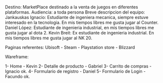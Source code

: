 Destino: MarketPlace destinado a la venta de juegos en diferentes plataformas.
Audiencia: a toda persona
Breve descripcion del equipo: 
Jankauskas Ignacio: Estudiante de ingeniera mecanica, siempre estuve interesado en la tecnologia. En mis tiempos libres me gusta jugar al Counter. 
Daniel López: Estudiante de ingenieria industrial, en mis tiempos libres me gusta jugar al dota 2.
Kevin Breit: Ex estudiante de ingenieria industrial. En mis tiempos libres me gusta jugar al NK 20.

Paginas referentes: Ubisoft - Steam - Playstation store - Blizzard


Wareframe:

1- Home - Kevin
2- Detalle de producto - Gabriel
3- Carrito de compras - Ignacio ok.
4- Formulario de registro - Daniel
5- Formulario de Login - Facundo ok.